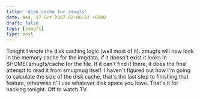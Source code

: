 ```yaml
---
title: 'disk cache for zmugfs'
date: Wed, 17 Oct 2007 02:06:22 +0000
draft: false
tags: [zmugfs]
type: post
---
```


Tonight I wrote the disk caching logic (well most of it). zmugfs will now look in the memory cache for the imgdata, if it doesn't exist it looks in $HOME/.zmugfs/cache for the file. If it can't find it there, it does the final attempt to read it from smugmug itself. I haven't figured out how I'm going to calculate the size of the disk cache, that's the last step to finishing that feature, otherwise it'll use whatever disk space you have. That's it for hacking tonight. Off to watch TV.